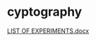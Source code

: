 # cyptography
[LIST OF EXPERIMENTS.docx](https://github.com/Shannu318/cyptography/files/9622121/LIST.OF.EXPERIMENTS.docx)

